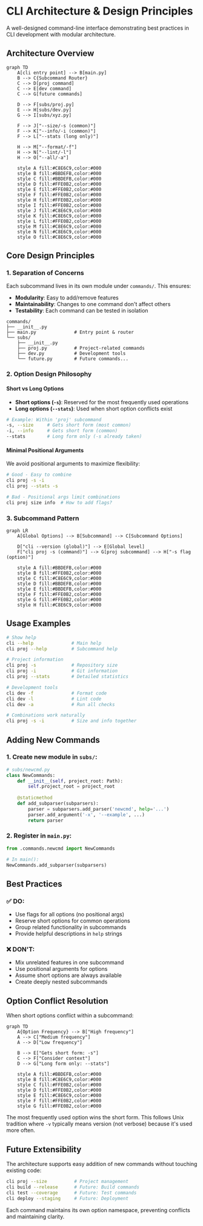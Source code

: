 # CLI Architecture & Design Principles

A well-designed command-line interface demonstrating best practices in CLI development with modular architecture.

## Architecture Overview

```mermaid
graph TD
    A[cli entry point] --> B[main.py]
    B --> C{Subcommand Router}
    C --> D[proj command]
    C --> E[dev command]
    C --> G[future commands]
    
    D --> F[subs/proj.py]
    E --> H[subs/dev.py]
    G --> I[subs/xyz.py]
    
    F --> J["--size/-s (common)"]
    F --> K["--info/-i (common)"]
    F --> L["--stats (long only)"]
    
    H --> M["--format/-f"]
    H --> N["--lint/-l"]
    H --> O["--all/-a"]
    
    style A fill:#C8E6C9,color:#000
    style B fill:#BBDEFB,color:#000
    style C fill:#BBDEFB,color:#000
    style D fill:#FFE0B2,color:#000
    style E fill:#FFE0B2,color:#000
    style F fill:#FFE0B2,color:#000
    style H fill:#FFE0B2,color:#000
    style I fill:#FFE0B2,color:#000
    style J fill:#C8E6C9,color:#000
    style K fill:#C8E6C9,color:#000
    style L fill:#FFE0B2,color:#000
    style M fill:#C8E6C9,color:#000
    style N fill:#C8E6C9,color:#000
    style O fill:#C8E6C9,color:#000
```

## Core Design Principles

### 1. Separation of Concerns
Each subcommand lives in its own module under `commands/`. This ensures:
- **Modularity**: Easy to add/remove features
- **Maintainability**: Changes to one command don't affect others
- **Testability**: Each command can be tested in isolation

```
commands/
├── __init__.py
├── main.py              # Entry point & router
└── subs/
    ├── __init__.py
    ├── proj.py          # Project-related commands
    ├── dev.py           # Development tools
    └── future.py        # Future commands...
```

### 2. Option Design Philosophy

#### Short vs Long Options
- **Short options (`-s`)**: Reserved for the most frequently used operations
- **Long options (`--stats`)**: Used when short option conflicts exist

```bash
# Example: Within 'proj' subcommand
-s, --size     # Gets short form (most common)
-i, --info     # Gets short form (common)
--stats        # Long form only (-s already taken)
```

#### Minimal Positional Arguments
We avoid positional arguments to maximize flexibility:

```bash
# Good - Easy to combine
cli proj -s -i
cli proj --stats -s

# Bad - Positional args limit combinations
cli proj size info  # How to add flags?
```

### 3. Subcommand Pattern

```mermaid
graph LR
    A[Global Options] --> B[Subcommand] --> C[Subcommand Options]
    
    D["cli --version (global)"] --> E[Global level]
    F["cli proj -s (command)"] --> G[proj subcommand] --> H["-s flag (option)"]
    
    style A fill:#BBDEFB,color:#000
    style B fill:#FFE0B2,color:#000
    style C fill:#C8E6C9,color:#000
    style D fill:#BBDEFB,color:#000
    style E fill:#BBDEFB,color:#000
    style F fill:#FFE0B2,color:#000
    style G fill:#FFE0B2,color:#000
    style H fill:#C8E6C9,color:#000
```

## Usage Examples

```bash
# Show help
cli --help              # Main help
cli proj --help         # Subcommand help

# Project information
cli proj -s             # Repository size
cli proj -i             # Git information
cli proj --stats        # Detailed statistics

# Development tools
cli dev -f              # Format code
cli dev -l              # Lint code
cli dev -a              # Run all checks

# Combinations work naturally
cli proj -s -i          # Size and info together
```

## Adding New Commands

### 1. Create new module in `subs/`:
```python
# subs/newcmd.py
class NewCommands:
    def __init__(self, project_root: Path):
        self.project_root = project_root
    
    @staticmethod
    def add_subparser(subparsers):
        parser = subparsers.add_parser('newcmd', help='...')
        parser.add_argument('-x', '--example', ...)
        return parser
```

### 2. Register in `main.py`:
```python
from .commands.newcmd import NewCommands

# In main():
NewCommands.add_subparser(subparsers)
```

## Best Practices

### ✅ DO:
- Use flags for all options (no positional args)
- Reserve short options for common operations
- Group related functionality in subcommands
- Provide helpful descriptions in `help` strings

### ❌ DON'T:
- Mix unrelated features in one subcommand
- Use positional arguments for options
- Assume short options are always available
- Create deeply nested subcommands

## Option Conflict Resolution

When short options conflict within a subcommand:

```mermaid
graph TD
    A{Option Frequency} --> B["High frequency"]
    A --> C["Medium frequency"]
    A --> D["Low frequency"]
    
    B --> E["Gets short form: -s"]
    C --> F["Consider context"]
    D --> G["Long form only: --stats"]
    
    style A fill:#BBDEFB,color:#000
    style B fill:#C8E6C9,color:#000
    style C fill:#FFE0B2,color:#000
    style D fill:#FFE0B2,color:#000
    style E fill:#C8E6C9,color:#000
    style F fill:#FFE0B2,color:#000
    style G fill:#FFE0B2,color:#000
```

The most frequently used option wins the short form. This follows Unix tradition where `-v` typically means version (not verbose) because it's used more often.

## Future Extensibility

The architecture supports easy addition of new commands without touching existing code:

```bash
cli proj --size          # Project management
cli build --release      # Future: Build commands
cli test --coverage      # Future: Test commands
cli deploy --staging     # Future: Deployment
```

Each command maintains its own option namespace, preventing conflicts and maintaining clarity.